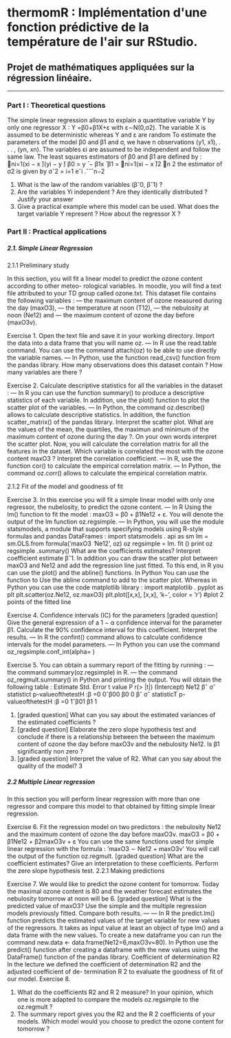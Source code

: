 # thermomR : Implémentation d'une fonction prédictive de la température de l'air sur RStudio.
## Projet de mathématiques appliquées sur la régression linéaire.

--------------

### Part I : Theoretical questions

The simple linear regression allows to explain a quantitative variable Y by only one regressor X : Y =β0+β1X+ε with ε∼N(0,σ2).
The variable X is assumed to be deterministic whereas Y and ε are random
To estimate the parameters of the model β0 and β1 and σ, we have n observations (y1, x1), . . . , (yn, xn). The variables εi are assumed to be independent and follow the same law. The least squares estimators
of β0 and β1 are defined by :
􏰀ni=1(xi − x ̄)(yi − y ̄) β0 = y ̄ − β1x ̄ β1 = 􏰀ni=1(xi − x ̄)2
􏰀n 2 the estimator of σ2 is given by σˆ2 = i=1 eˆi .ˆˆˆn−2

1. What is the law of the random variables (βˆ0, βˆ1) ?
2. Are the variables Yi independent ? Are they identically distributed ? Justify your answer
3. Give a practical example where this model can be used. What does the target variable Y represent ? How about the regressor X ?


### Part II : Practical applications

##### 2.1. Simple Linear Regression

2.1.1 Preliminary study

In this section, you will fit a linear model to predict the ozone content according to other meteo- rological variables. In moodle, you will find a text file attributed to your TD group called ozone.txt. This dataset file contains the following variables :
— the maximum content of ozone measured during the day (maxO3), — the temperature at noon (T12),
— the nebulosity at noon (Ne12) and
— the maximum content of ozone the day before (maxO3v).

Exercise 1. Open the text file and save it in your working directory. Import the data into a data frame that you will name oz.
— In R use the read.table command. You can use the command attach(oz) to be able to use directly the variable names.
— In Python, use the function read_csv() function from the pandas library.
How many observations does this dataset contain ? How many variables are there ?

Exercise 2. Calculate descriptive statistics for all the variables in the dataset :
— In R you can use the function summary() to produce a descriptive statistics of each variable. In
addition, use the plot() function to plot the scatter plot of the variables.
— In Python, the command oz.describe() allows to calculate descriptive statistics. In addition, the function scatter_matrix() of the pandas library.
Interpret the scatter plot.
What are the values of the mean, the quartiles, the maximun and minimum of the maximum content of ozone during the day ?. On your own words interpret the scatter plot.
Now, you will calculate the correlation matrix for all the features in the dataset.
Which variable is correlated the most with the ozone content maxO3 ? Interpret the correlation coefficient.
— In R, use the function cor() to calculate the empirical correlation matrix.
— In Python, the command oz.corr() allows to calculate the empirical correlation matrix.
     

2.1.2 Fit of the model and goodness of fit

Exercise 3. In this exercise you will fit a simple linear model with only one regressor, the nubelosity,
to predict the ozone content.
— In R Using the lm() function to fit the model : maxO3 = β0 + β1Ne12 + ε. You will denote the
output of the lm function oz.regsimple.
— In Python, you will use the module statsmodels, a module that supports specifying models
using R-style formulas and pandas DataFrames :
import statsmodels . api as sm
lm = sm.OLS.from formula(’maxO3  ̃ Ne12’, oz)
oz regsimple = lm. fit () print oz regsimple .summary()
What are the coefficients estimates? Interpret coefficient estimate βˆ1.
In addition you can draw the scatter plot between maxO3 and Ne12 and add the regression line just fitted. To this end, in R you can use the plot() and the abline() functions. In Python You can use the function to Use the abline command to add to the scatter plot. Whereas in Python you can use the code matplotlib library :
import matplotlib . pyplot as plt
plt.scatter(oz.Ne12, oz.maxO3)
plt.plot([x,x], [x,x], ’k−’, color = ’r’) #plot 2 points of the fitted line

Exercise 4. Confidence intervals (IC) for the parameters
[graded question] Give the general expression of a 1 − α confidence interval for the parameter β1. Calculate the 90% confidence interval for this coefficient. Interpret the results.
— In R the confint() command allows to calculate confidence intervals for the model parameters. — In Python you can use the command oz_regsimple.conf_int(alpha= )

Exercise 5. You can obtain a summary report of the fitting by running :
— the command summary(oz.regsimple) in R.
— the command oz_regmult.summary() in Python and printing the output.
You will obtain the following table :
Estimate Std. Error t value P r(> |t|)
                             (Intercept)
Ne12
βˆ σˆ statistict p-valueofthetestH :β =0 0ˆβ00
β0 0
βˆ σˆ statisticT p-valueofthetestH :β =0 1ˆβ01
β1 1
1. [graded question] What can you say about the estimated variances of the estimated coefficients ?
2. [graded question] Elaborate the zero slope hypothesis test and conclude if there is a relationship between the between the maximum content of ozone the day before maxO3v and the nebulosity Ne12. Is β1 significantly non zero ?
3. [graded question] Interpret the value of R2. What can you say about the quality of the model?
3

##### 2.2 Multiple Linear regression
In this section you will perform linear regression with more than one regressor and compare this model to that obtained by fitting simple linear regression.

Exercise 6. Fit the regression model on two predictors : the nebulosity Ne12 and the maximum content of ozone the day before maxO3v.
maxO3 = β0 + β1Ne12 + β2maxO3v + ε
You can use the same functions used for simple linear regression with the formula :
’maxO3 ∼ Ne12 + maxO3v’ You will call the output of the function oz.regmult.
[graded question] What are the coefficient estimates? Give an interpretation to these coefficients. Perform the zero slope hypothesis test.
2.2.1 Making predictions

Exercise 7. We would like to predict the ozone content for tomorrow. Today the maximal ozone
content is 80 and the weather forecast estimates the nebulosity tomorrow at noon will be 6.
[graded question] What is the predicted value of maxO3? Use the simple and the multiple regression models previously fitted. Compare both results.
—
—
In R the predict.lm() function predicts the estimated values of the target variable for new values of the regressors. It takes as input value at least an object of type lm() and a data frame with the new values. To create a new dataframe you can run the command new.data <- data.frame(Ne12=6,maxO3v=80).
In Python use the predict() function after creating a dataframe with the new values using the DataFrame() function of the pandas library.
          Coefficient of determination R2
In the lecture we defined the coefficient of determination R2 and the adjusted coefficient of de-
termination R ̄2 to evaluate the goodness of fit of our model. Exercise 8.
1. What do the coefficients R2 and R ̄2 measure? In your opinion, which one is more adapted to compare the models oz.regsimple to the oz.regmult ?
2. The summary report gives you the R2 and the R ̄2 coefficients of your models. Which model would you choose to predict the ozone content for tomorrow ?

